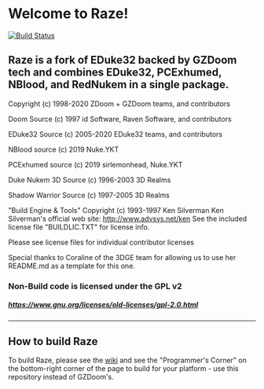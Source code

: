 # Welcome to Raze!

[![Build Status](https://github.com/coelckers/Raze/workflows/Continuous%20Integration/badge.svg)](https://github.com/coelckers/Raze/actions?query=workflow%3A%22Continuous+Integration%22)

## Raze is a fork of EDuke32 backed by GZDoom tech and combines EDuke32, PCExhumed, NBlood, and RedNukem in a single package.

Copyright (c) 1998-2020 ZDoom + GZDoom teams, and contributors

Doom Source (c) 1997 id Software, Raven Software, and contributors

EDuke32 Source (c) 2005-2020 EDuke32 teams, and contributors

NBlood source (c) 2019 Nuke.YKT

PCExhumed source (c) 2019 sirlemonhead, Nuke.YKT

Duke Nukem 3D Source (c) 1996-2003 3D Realms

Shadow Warrior Source (c) 1997-2005 3D Realms

"Build Engine & Tools" Copyright (c) 1993-1997 Ken Silverman
Ken Silverman's official web site: http://www.advsys.net/ken
See the included license file "BUILDLIC.TXT" for license info.

Please see license files for individual contributor licenses

Special thanks to Coraline of the 3DGE team for allowing us to use her README.md as a template for this one.

### Non-Build code is licensed under the GPL v2
##### https://www.gnu.org/licenses/old-licenses/gpl-2.0.html
---

## How to build Raze

To build Raze, please see the [wiki](https://zdoom.org/wiki/) and see the "Programmer's Corner" on the bottom-right corner of the page to build for your platform - use this repository instead of GZDoom's.
